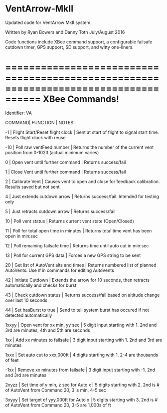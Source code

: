 # VentArrow-MkII

Updated code for VentArrow MkII system.  

Written by Ryan Bowers and Danny Toth July/August 2016

Code functions include XBee command support, a configurable failsafe cutdown timer, GPS support, SD support, and witty one-liners.

====================================================================================
XBee Commands!
====================================================================================

Identifier: VA

COMMAND|              FUNCTION               | NOTES 

-1     | Flight Start/Reset flight clock     | Sent at start of flight to signal start time. Resets flight clock with reuse

-10	   | Poll raw ventFeed number			 | Returns the number of the current vent position from 0-1023 (actual minimum varies)
  
0      | Open vent until further command     | Returns success/fail

1      | Close Vent until further command    | Returns success/fail

2	   | Calibrate Vent						 | Causes vent to open and close for feedback calibration. Results saved but not sent

4      | Just extends cutdown arrow          | Returns success/fail. Intended for testing only

5      | Just retracts cutdown arrow         | Returns success/fail

10     | Poll vent status                    | Returns current vent state (Open/Closed)

11     | Poll for total open time in minutes | Returns total time vent has been open in min:sec

12     | Poll remaining failsafe time        | Returns time until auto cut in min:sec

13	   | Poll for current GPS data			 | Forces a new GPS string to be sent

20	   | Get list of AutoVent alts and times | Returns numbered list of planned AutoVents. Use # in commands for editing AutoVents

42     | Initiate Cutdown					 | Extends the arrow for 10 seconds, then retracts automatically and checks for burst

43     | Check cutdown status                | Returns success/fail based on altitude change over last 10 seconds

44	   | Set hasBurst to true				 | Send to tell system burst has occured if not detected automatically

1xxyy  | Open vent for xx min, yy sec		 | 5 digit input starting with 1. 2nd and 3rd are minutes, 4th and 5th are seconds

1xx    | Add xx minutes to failsafe          | 3 digit input starting with 1. 2nd and 3rd are minutes

1xxx   | Set auto cut to xxx,000ft			 | 4 digits starting with 1. 2-4 are thousands of feet

-1xx   | Remove xx minutes from failsafe     | 3 digit input starting with -1. 2nd and 3rd are minutes

2xyzz  | Set time of y min, z sec for Auto x | 5 digits starting with 2. 2nd is # of AutoVent from Command 20, 3 is min, 4-5 sec

3xyyy  | Set target of yyy,000ft for Auto x	 | 5 digits starting with 3. 2nd is # of AutoVent from Command 20, 3-5 are 1,000s of ft